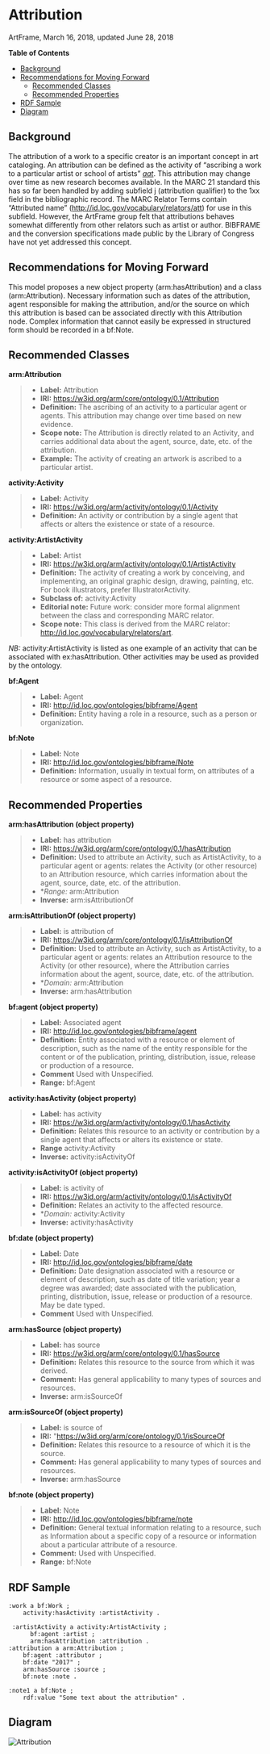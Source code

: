 Attribution
===============
ArtFrame, March 16, 2018, updated June 28, 2018

**Table of Contents**
- [Background](#background)
- [Recommendations for Moving Forward](#recommendations)
  - [Recommended Classes](#classes)
  - [Recommended Properties](#properties)
- [RDF Sample](#rdf)
- [Diagram](#diagram)

<a name="background">Background</a>
-----------
The attribution of a work to a specific creator is an important concept in art cataloging. An attribution can be defined as the 
activity of “ascribing a work to a particular artist or school of artists” [*aat*](http://www.getty.edu/vow/AATFullDisplay?find=attribution&logic=AND&note=&english=N&prev_page=1&subjectid=300056109).
This attribution may change over time as new research becomes available. In the MARC 21 standard this has so far been handled by 
adding subfield j (attribution qualifier) to the 1xx field in the bibliographic record. The MARC Relator Terms contain “Attributed 
name” (http://id.loc.gov/vocabulary/relators/att) for use in this subfield. However, the ArtFrame group felt that attributions 
behaves somewhat differently from other relators such as artist or author. BIBFRAME and the conversion specifications made public 
by the Library of Congress have not yet addressed this concept.

<a name="recommendations">Recommendations for Moving Forward</a>
---------------------------

This model proposes a new object property (arm:hasAttribution) and a class (arm:Attribution). Necessary information such as dates of 
the attribution, agent responsible for making the attribution, and/or the source on which this attribution is based can be associated 
directly with this Attribution node. Complex information that cannot easily be expressed in structured form should be recorded in 
a bf:Note.

<a name="classes">Recommended Classes</a>
-----------

**arm:Attribution**
> - **Label:** Attribution
> - **IRI:** https://w3id.org/arm/core/ontology/0.1/Attribution
> - **Definition:** The ascribing of an activity to a particular agent or agents. This attribution may change over time based on new evidence.  
> - **Scope note:** The Attribution is directly related to an Activity, and carries additional data about the agent, source, date, etc. of the attribution.
> - **Example:** The activity of creating an artwork is ascribed to a particular artist.

**activity:Activity**
> - **Label:** Activity
> - **IRI:** https://w3id.org/arm/activity/ontology/0.1/Activity
> - **Definition:** An activity or contribution by a single agent that affects or alters the existence or state of a resource.

**activity:ArtistActivity**
> - **Label:** Artist
> - **IRI:** https://w3id.org/arm/activity/ontology/0.1/ArtistActivity
> - **Definition:** The activity of creating a work by conceiving, and implementing, an original graphic design, drawing, 
                    painting, etc. For book illustrators, prefer IllustratorActivity.
> - **Subclass of:** activity:Activity
> - **Editorial note:** Future work: consider more formal alignment between the class and corresponding MARC relator.
> - **Scope note:** This class is derived from the MARC relator: http://id.loc.gov/vocabulary/relators/art.

*NB:* activity:ArtistActivity is listed as one example of an activity that can be associated with ex:hasAttribution. Other activities 
may be used as provided by the ontology.

**bf:Agent**
> - **Label:** Agent
> - **IRI:** http://id.loc.gov/ontologies/bibframe/Agent
> - **Definition:** Entity having a role in a resource, such as a person or organization.

**bf:Note**
> - **Label:** Note
> - **IRI:** http://id.loc.gov/ontologies/bibframe/Note
> - **Definition:** Information, usually in textual form, on attributes of a resource or some aspect of a resource.

<a name="properties">Recommended Properties</a>
-----------

**arm:hasAttribution (object property)**
> - **Label:** has attribution
> - **IRI:** https://w3id.org/arm/core/ontology/0.1/hasAttribution
> - **Definition:** Used to attribute an Activity, such as ArtistActivity, to a particular agent or agents: relates the Activity (or other resource) to an Attribution resource, which carries information about the agent, source, date, etc. of the attribution.
> - **Range:* arm:Attribution
> - **Inverse:** arm:isAttributionOf

**arm:isAttributionOf (object property)**
> - **Label:** is attribution of
> - **IRI:** https://w3id.org/arm/core/ontology/0.1/isAttributionOf
> - **Definition:** Used to attribute an Activity, such as ArtistActivity, to a particular agent or agents: relates an Attribution resource to the Activity (or other resource), where the Attribution carries information about the agent, source, date, etc. of the attribution. 
> - **Domain:* arm:Attribution
> - **Inverse:** arm:hasAttribution

**bf:agent (object property)**
> - **Label:** Associated agent
> - **IRI:** http://id.loc.gov/ontologies/bibframe/agent
> - **Definition:** Entity associated with a resource or element of description, such as the name of the entity responsible for 
                    the content or of the publication, printing, distribution, issue, release or production of a resource.
> - **Comment** Used with Unspecified.
> - **Range:** bf:Agent

**activity:hasActivity (object property)**
> - **Label:** has activity
> - **IRI:** https://w3id.org/arm/activity/ontology/0.1/hasActivity
> - **Definition:** Relates this resource to an activity or contribution by a single agent that affects or alters its existence 
                    or state.
> - **Range** activity:Activity
> - **Inverse:** activity:isActivityOf

**activity:isActivityOf (object property)**
> - **Label:** is activity of
> - **IRI:** https://w3id.org/arm/activity/ontology/0.1/isActivityOf
> - **Definition:** Relates an activity to the affected resource.
> - **Domain:* activity:Activity
> - **Inverse:** activity:hasActivity

**bf:date (object property)**
> - **Label:** Date
> - **IRI:** http://id.loc.gov/ontologies/bibframe/date
> - **Definition:** Date designation associated with a resource or element of description, such as date of title variation; 
                    year a degree was awarded; date associated with the publication, printing, distribution, issue, release or 
                    production of a resource. May be date typed.
> - **Comment** Used with Unspecified.

**arm:hasSource (object property)**
> - **Label:** has source
> - **IRI:** https://w3id.org/arm/core/ontology/0.1/hasSource
> - **Definition:** Relates this resource to the source from which it was derived.
> - **Comment:** Has general applicability to many types of sources and resources.
> - **Inverse:** arm:isSourceOf

**arm:isSourceOf (object property)**
> - **Label:** is source of
> - **IRI:** "https://w3id.org/arm/core/ontology/0.1/isSourceOf
> - **Definition:** Relates this resource to a resource of which it is the source.
> - **Comment:** Has general applicability to many types of sources and resources.
> - **Inverse:** arm:hasSource

**bf:note (object property)**
> - **Label:** Note
> - **IRI:** http://id.loc.gov/ontologies/bibframe/note
> - **Definition:** General textual information relating to a resource, such as Information about a specific copy of a resource 
                    or information about a particular attribute of a resource.
> - **Comment:** Used with Unspecified.
> - **Range:** bf:Note

<a name="rdf">RDF Sample</a>
-----------

```
:work a bf:Work ;
    activity:hasActivity :artistActivity .

 :artistActivity a activity:ArtistActivity ;
      bf:agent :artist ;
      arm:hasAttribution :attribution .
:attribution a arm:Attribution ;
    bf:agent :attributor ;
    bf:date "2017" ;
    arm:hasSource :source ;
    bf:note :note .

:note1 a bf:Note ;
    rdf:value "Some text about the attribution" .

```
<a name="diagram">Diagram</a>
-----------
![Attribution](modeling_diagrams/attribution.png)
